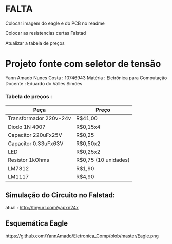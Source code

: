 # FALTA
Colocar imagem do eagle e do PCB no readme

Colocar as resistencias certas Falstad

Atualizar a tabela de preços 



# Projeto fonte com seletor de tensão
Yann Amado Nunes Costa : 10746943
Matéria : Eletrônica para Computação
Docente : Eduardo do Valles Simões


### Tabela de preços : 


| Peça                |  Preço              |
| ------------------- | ------------------- |
|  Transformador 220v-24v | R$41,00 |
|  Diodo 1N 4007 |  R$0,15x4 |
|       Capacitor 220uFx25V              |      R$0,25              |
|       Capacitor 0.33uFx63V              |            R$0,50x2           |
|           LED           |    R$0,25x2                  |
|           Resistor 1kOhms          |      R$0,75 (10 unidades)               |
|        LM7812             |    R$1,90                 |
|       LM1117              |       R$4,90               |


## Simulação do Circuito no Falstad:

atual : http://tinyurl.com/yapxn24x

## Esquemática Eagle
https://github.com/YannAmado/Eletronica_Comp/blob/master/Eagle.png
